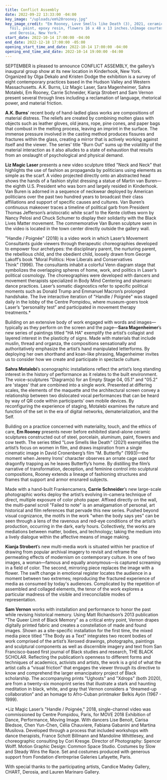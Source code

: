```yaml
---
title: Conflict Assembly
date: 2022-09-22 13:33:00 -04:00
key_image: "/uploads/em%20rooney.jpg"
key_image_credit: "Em Rooney, Love Smells like Death (3), 2021, ceramic, steel, \naluminum
  foil, paint, epoxy resin, flowers 16 x 48 x 13 inches.\nImage courtesy of the artist
  and Derosia, New York."
start_date: 2022-10-14 17:00:00 -04:00
end_date: 2022-12-18 17:00:00 -05:00
opening_start_time_and_date: 2022-10-14 17:00:00 -04:00
opening_end_time_and_date: 2022-10-14 19:00:00 -04:00
---
```


SEPTEMBER is pleased to announce CONFLICT ASSEMBLY, the gallery’s inaugural group show at its new location in Kinderhook, New York. Organized by Olga Dekalo and Kristen Dodge the exhibition is a survey of eight contemporary practices based in the Hudson Valley and Western Massachusetts. A.K. Burns, Liz Magic Laser, Sara Magenheimer, Sahra Motalebi, Em Rooney, Carrie Schneider, Kianja Strobert and Sam Vernon present several through lines including a reclamation of language, rhetorical power, and material friction. 

**A.K. Burns**’ recent body of hand-ladled glass works are compositions of material distress. The reliefs are created by combining molten glass with objects such as leather gloves, old jeans, rope, pine cones, and paper bags that combust in the melting process, leaving an imprint in the surface. The immense pressure involved in the casting method produces fissures and fractures within the glass, creating a mirror that is actively working against itself and the viewer. The series' title "Burn Out" sums up the volatility of the material interaction as it also alludes to a state of exhaustion that results from an onslaught of psychological and physical demand.

**Liz Magic Laser** presents a new video sculpture titled "Neck and Neck" that highlights the use of fashion as propaganda by politicians using elements as simple as the scarf. A video projected directly onto an abstracted head shows the hands of a fashion stylist dressing a statue of Martin van Buren—the eighth U.S. President who was born and largely resided in Kinderhook. Van Buren is adorned in a sequence of neckwear deployed by American politicians over the past two hundred years to broadcast their class affiliations and support of specific causes and cultures. Van Buren’s continuous makeover traces a timeline of political garb from President Thomas Jefferson’s aristocratic white scarf to the Kente clothes worn by Nancy Pelosi and Chuck Schumer to display their solidarity with the Black Lives Matter movement. The commemorative Van Buren sculpture seen in the video is located in the town center directly outside the gallery wall.

"Handle / Poignée" (2018) is a video work in which Laser’s Movement Consultants guide viewers through therapeutic choreographies developed to empower four archetypes: the disciplinary parent, the nurturing parent, the rebellious child, and the obedient child, loosely drawn from George Lakoff’s book "Moral Politics: How Liberals and Conservatives Think" (1996). The consultants inhabit a colorful Venn diagram stage that symbolizes the overlapping spheres of home, work, and politics in Laser’s political cosmology. The choreographies were developed with dancers and movement therapists specialized in Body Mind Centering and shamanic dance practices. Laser’s somatic diagnostics refer to specific political moments such as Donald Trump and Emmanuel Macron’s prolonged handshake. The live interactive iteration of "Handle / Poignée" was staged daily in the lobby of the Centre Pompidou, where museum-goers took Laser’s “personality test” and participated in movement therapy treatments.*

Building on an extensive body of work engaged with words and images—typically as they perform on the screen and the page—**Sara Magenheimer**’s new series of paintings titled "HA HA" exemplify the artist’s collagist and layered interest in the plasticity of signs. Made with materials that include muslin, thread and organza, the compositions sensationally and authoritatively emphasize the artist’s hand manipulated letterforms. By deploying her own shorthand and koan-like phrasing, Magenheimer invites us to consider how we create and participate in  spectacle culture. 

**Sahra Motalebi**’s scenographic installations reflect the artist’s long standing interest in the history of performance as it relates to the built environment. The voice-sculptures "Diagram(s) for an Empty Stage 04, 05.1" and "05.2" are 'stages' that are combined into a single work. Presented at differing scales, the elements of the maquette and the architectural screen convey a relationship between two dislocated vocal performances that can be heard by way of QR code within participants’ own mobile devices. By reconfiguring the experience of staging, Motalebi examines the nature and function of the set in the era of digital networks, dematerialization, and the Self.

Building on a practice concerned with materiality, touch, and the ethics of care, **Em Rooney** presents never before exhibited stand-alone ceramic sculptures constructed out of steel, porcelain, aluminum, paint, flowers and cow teeth. The series titled "Love Smells like Death" (2021) exemplifies the artist’s focus on women in film, and draws inspiration from a single cinematic image in David Cronenberg’s film "M. Butterfly" (1993)—the moment when Jeremy Irons' character observes an ornate cage used for dragonfly trapping as he leaves Butterfly’s home. By distilling the film’s narrative of transformation, deception, and feminine control into sculptural compositions, Rooney extends a lineage of fashioning structures and frames that support and armor ensnared subjects. 

Made with a hand-built Frankencamera, **Carrie Schneider**’s new large-scale photographic works deploy the artist’s evolving in-camera technique of direct, multiple exposure of color photo paper. Affixed directly on the wall, the multi-panel scroll "Failed to note" is an amalgamation of personal, art historical and film references that pervade this new series. Pushed beyond visual cognizance, the motifs in the work "when the body says yes" can be seen through a lens of the ravenous and red-eye conditions of the artist’s production, occurring in the dark, early hours. Collectively, the works are mediations between matter, bodies, and technology; taking the medium into a lively dialogue within the affective means of image making.

**Kianja Strobert**’s new multi-media work is situated within her practice of drawing from popular archival imagery to revisit and reframe the permeating effects of modernism on contemporary culture. In one of two images, a woman—famous and equally anonymous—is captured screaming in a field of color. The second, mirroring piece replaces the image with a flower. The swift change in emotional register locates the audience in a moment between two extremes; reproducing the fractured experience of media as consumed by today's audiences. Complicated by the repetition of assembled and collaged elements, the tenor of the work explores a particular madness of the visible and irreconcilable modes of representation.

**Sam Vernon** works with installation and performance to honor the past while revising historical memory. Using Matt Richardson’s 2013 publication "The Queer Limit of Black Memory" as a critical entry point, Vernon drapes digitally printed fabric and creates a constellation of made and found images. Shown as a site-specific installation for the first time, the mixed media piece titled "The Body as a Text" integrates two recent bodies of work comprised of the artist’s Xeroxed drawings, photographs, paintings and sculptural components as well as discernible imagery and text from San Francisco-based first journal of Black studies and research, THE BLACK SCHOLAR. Reflecting the publication’s openness to different forms and techniques of academics, activists and artists, the work is a grid of what the artist calls a “visual friction” that engages the viewer through its directive to know and comprehend the larger emancipatory project of Black scholarship. The accompanying prints "Ughosts" and "Xdrops" (both 2020), are from a twenty-six monoprint series that illustrate a stark and haunting meditation in black, white, and gray that Vernon considers a “dreamed-up collaboration” and an homage to Afro-Cuban printmaker Belkis Ayón (1967 - 1999).

*Liz Magic Laser’s "Handle / Poignée," 2018, single-channel video was commissioned by Centre Pompidou, Paris, for MOVE 2018 Exhibition of Dance, Performance, Moving Image. With dancers Lise Benoit, Carisa Bledsoe, Chen Yun-Chen, Célia Chauviere, Fabiana Gabanini and Martina Musilova. Developed through a process that included workshops with dance therapists, France Schott Billmann and Mandoline Whittlesey, and choreographic consulting by Cori Kresge. Director of Photography: Spencer Wolff. Motion Graphic Design: Common Space Studio. Costumes by Slow and Steady Wins the Race. Set and costumes produced with generous support from Fondation d’entreprise Galeries Lafayette, Paris.
 


With special thanks to the participating artists, Candice Madey Gallery, CHART, Derosia, and Lauren Marinaro Gallery.
